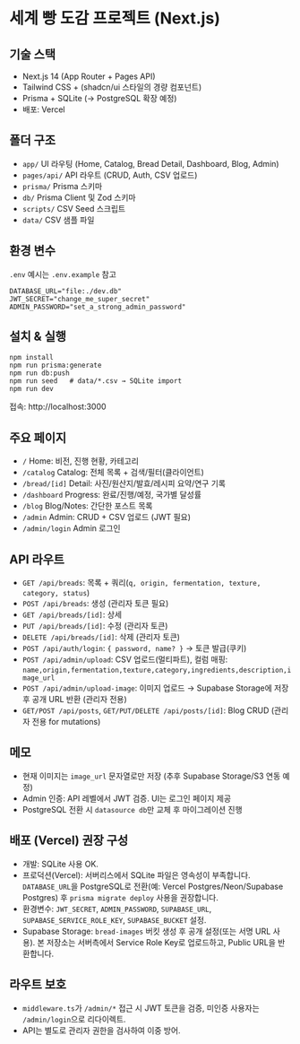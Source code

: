# 세계 빵 도감 프로젝트 (Next.js)

## 기술 스택
- Next.js 14 (App Router + Pages API)
- Tailwind CSS + (shadcn/ui 스타일의 경량 컴포넌트)
- Prisma + SQLite (→ PostgreSQL 확장 예정)
- 배포: Vercel

## 폴더 구조
- `app/` UI 라우팅 (Home, Catalog, Bread Detail, Dashboard, Blog, Admin)
- `pages/api/` API 라우트 (CRUD, Auth, CSV 업로드)
- `prisma/` Prisma 스키마
- `db/` Prisma Client 및 Zod 스키마
- `scripts/` CSV Seed 스크립트
- `data/` CSV 샘플 파일

## 환경 변수
`.env` 예시는 `.env.example` 참고
```
DATABASE_URL="file:./dev.db"
JWT_SECRET="change_me_super_secret"
ADMIN_PASSWORD="set_a_strong_admin_password"
```

## 설치 & 실행
```
npm install
npm run prisma:generate
npm run db:push
npm run seed   # data/*.csv → SQLite import
npm run dev
```

접속: http://localhost:3000

## 주요 페이지
- `/` Home: 비전, 진행 현황, 카테고리
- `/catalog` Catalog: 전체 목록 + 검색/필터(클라이언트)
- `/bread/[id]` Detail: 사진/원산지/발효/레시피 요약/연구 기록
- `/dashboard` Progress: 완료/진행/예정, 국가별 달성률
- `/blog` Blog/Notes: 간단한 포스트 목록
- `/admin` Admin: CRUD + CSV 업로드 (JWT 필요)
- `/admin/login` Admin 로그인

## API 라우트
- `GET /api/breads`: 목록 + 쿼리(`q, origin, fermentation, texture, category, status`)
- `POST /api/breads`: 생성 (관리자 토큰 필요)
- `GET /api/breads/[id]`: 상세
- `PUT /api/breads/[id]`: 수정 (관리자 토큰)
- `DELETE /api/breads/[id]`: 삭제 (관리자 토큰)
- `POST /api/auth/login`: `{ password, name? }` → 토큰 발급(쿠키)
- `POST /api/admin/upload`: CSV 업로드(멀티파트), 컬럼 매핑: `name,origin,fermentation,texture,category,ingredients,description,image_url`
- `POST /api/admin/upload-image`: 이미지 업로드 → Supabase Storage에 저장 후 공개 URL 반환 (관리자 전용)
- `GET/POST /api/posts`, `GET/PUT/DELETE /api/posts/[id]`: Blog CRUD (관리자 전용 for mutations)

## 메모
- 현재 이미지는 `image_url` 문자열로만 저장 (추후 Supabase Storage/S3 연동 예정)
- Admin 인증: API 레벨에서 JWT 검증. UI는 로그인 페이지 제공
- PostgreSQL 전환 시 `datasource db`만 교체 후 마이그레이션 진행

## 배포 (Vercel) 권장 구성
- 개발: SQLite 사용 OK.
- 프로덕션(Vercel): 서버리스에서 SQLite 파일은 영속성이 부족합니다. `DATABASE_URL`을 PostgreSQL로 전환(예: Vercel Postgres/Neon/Supabase Postgres) 후 `prisma migrate deploy` 사용을 권장합니다.
- 환경변수: `JWT_SECRET`, `ADMIN_PASSWORD`, `SUPABASE_URL`, `SUPABASE_SERVICE_ROLE_KEY`, `SUPABASE_BUCKET` 설정.
- Supabase Storage: `bread-images` 버킷 생성 후 공개 설정(또는 서명 URL 사용). 본 저장소는 서버측에서 Service Role Key로 업로드하고, Public URL을 반환합니다.

## 라우트 보호
- `middleware.ts`가 `/admin/*` 접근 시 JWT 토큰을 검증, 미인증 사용자는 `/admin/login`으로 리다이렉트.
- API는 별도로 관리자 권한을 검사하여 이중 방어.
